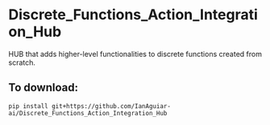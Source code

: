 # Discrete_Functions_Action_Integration_Hub
HUB that adds higher-level functionalities to discrete functions created from scratch.

## To download:

```
pip install git+https://github.com/IanAguiar-ai/Discrete_Functions_Action_Integration_Hub
```